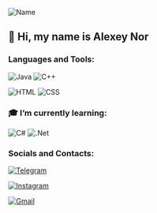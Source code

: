 ![Name](https://github.com/user-attachments/assets/c5a6bc69-1af0-4d7a-852e-7292edd9ee56)


## 👋 Hi, my name is Alexey Nor
 

### Languages and Tools:


![Java](https://img.shields.io/badge/Java-ED8B00?style=for-the-badge&logo=openjdk&logoColor=white)
![C++](https://img.shields.io/badge/-C++-090909?style=for-the-badge&logo=C%2b%2b&logoColor=6296CC)

![HTML](https://github.com/user-attachments/assets/5accdcce-af21-4611-9f19-73c59c249ee0)
![CSS](https://github.com/user-attachments/assets/d1a3e5a2-47df-4dcf-ba56-32a14960f4f3)

### :mortar_board: I’m currently learning:
![C#](https://github.com/user-attachments/assets/1c17e83a-fb4b-42c2-ac3c-b265286038d1)
![.Net](https://img.shields.io/badge/-Framework-090909?style=for-the-badge&logo=.net&logoColor=E5D3FF)




### Socials and Сontacts:
[![Telegram](https://img.shields.io/badge/-Telegram-090909?style=for-the-badge&logo=telegram&logoColor=27A0D9)](https://t.me/e_KeY)

[![Instagram](https://img.shields.io/badge/-Instagram-090909?style=for-the-badge&logo=instagram&logoColor=B4068E)](https://www.instagram.com/_.lekey._/profilecard/?igsh=M3gwazFsbnl1MmZo)

[![Gmail](https://img.shields.io/badge/Gmail-D14836?style=for-the-badge&logo=gmail&logoColor=white)](mailto:alexeyhamilton007@gmail.com)







